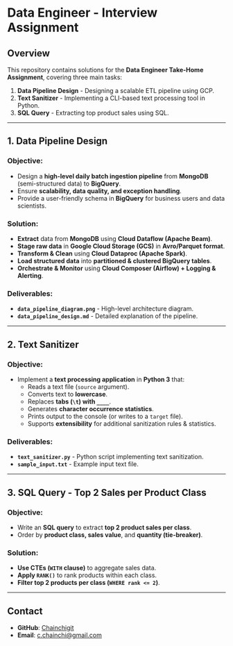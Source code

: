 # Data Engineer - Interview Assignment

##  Overview
This repository contains solutions for the **Data Engineer Take-Home Assignment**, covering three main tasks:
1. **Data Pipeline Design** - Designing a scalable ETL pipeline using GCP.
2. **Text Sanitizer** - Implementing a CLI-based text processing tool in Python.
3. **SQL Query** - Extracting top product sales using SQL.

---

##  **1. Data Pipeline Design**
### **Objective:**
- Design a **high-level daily batch ingestion pipeline** from **MongoDB** (semi-structured data) to **BigQuery**.
- Ensure **scalability, data quality, and exception handling**.
- Provide a user-friendly schema in **BigQuery** for business users and data scientists.

### **Solution:**
- **Extract** data from **MongoDB** using **Cloud Dataflow (Apache Beam)**.
- **Stage raw data** in **Google Cloud Storage (GCS)** in **Avro/Parquet format**.
- **Transform & Clean** using **Cloud Dataproc (Apache Spark)**.
- **Load structured data** into **partitioned & clustered BigQuery tables**.
- **Orchestrate & Monitor** using **Cloud Composer (Airflow) + Logging & Alerting**.

### **Deliverables:**
- **`data_pipeline_diagram.png`** - High-level architecture diagram.
- **`data_pipeline_design.md`** - Detailed explanation of the pipeline.

---

##  **2. Text Sanitizer**
### **Objective:**
- Implement a **text processing application** in **Python 3** that:
  - Reads a text file (`source` argument).
  - Converts text to **lowercase**.
  - Replaces **tabs (`\t`) with `____`**.
  - Generates **character occurrence statistics**.
  - Prints output to the console (or writes to a `target` file).
  - Supports **extensibility** for additional sanitization rules & statistics.

### **Deliverables:**
- **`text_sanitizer.py`** - Python script implementing text sanitization.
- **`sample_input.txt`** - Example input text file.

---

##  **3. SQL Query - Top 2 Sales per Product Class**
### **Objective:**
- Write an **SQL query** to extract **top 2 product sales per class**.
- Order by **product class, sales value**, and **quantity (tie-breaker)**.

### **Solution:**
- **Use CTEs (`WITH` clause)** to aggregate sales data.
- **Apply `RANK()`** to rank products within each class.
- **Filter top 2 products per class (`WHERE rank <= 2`)**.
---
##  Contact

- **GitHub**: [Chainchigit](https://github.com/Chainchigit/Data-Engineer)
- **Email**: c.chainchi@gmail.com

